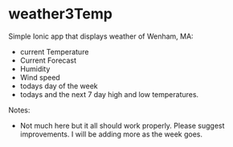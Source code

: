 # weather3Temp
Simple Ionic app that displays weather of Wenham, MA:
* current Temperature
* Current Forecast
* Humidity
* Wind speed
* todays day of the week
* todays and the next 7 day high and low temperatures.



Notes:
* Not much here but it all should work properly.  Please suggest improvements. I will be adding more as the week goes.
